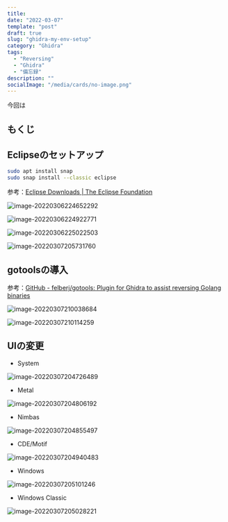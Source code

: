 ```yaml
---
title: 
date: "2022-03-07"
template: "post"
draft: true
slug: "ghidra-my-env-setup"
category: "Ghidra"
tags:
  - "Reversing"
  - "Ghidra"
  - "備忘録"
description: ""
socialImage: "/media/cards/no-image.png"
---
```


今回は

<!-- omit in toc -->

## もくじ





## Eclipseのセットアップ



``` bash
sudo apt install snap
sudo snap install --classic eclipse
```





参考：[Eclipse Downloads | The Eclipse Foundation](https://www.eclipse.org/downloads/)



![image-20220306224652292](../../static/media/2022-03-07-ghidra-my-env-setup/image-20220306224652292.png)



![image-20220306224922771](../../static/media/2022-03-07-ghidra-my-env-setup/image-20220306224922771.png)





![image-20220306225022503](../../static/media/2022-03-07-ghidra-my-env-setup/image-20220306225022503.png)



![image-20220307205731760](../../static/media/2022-03-07-ghidra-my-env-setup/image-20220307205731760.png)



## gotoolsの導入



参考：[GitHub - felberj/gotools: Plugin for Ghidra to assist reversing Golang binaries](https://github.com/felberj/gotools)



![image-20220307210038684](../../static/media/2022-03-07-ghidra-my-env-setup/image-20220307210038684.png)



![image-20220307210114259](../../static/media/2022-03-07-ghidra-my-env-setup/image-20220307210114259.png)



## UIの変更



- System

![image-20220307204726489](../../static/media/2022-03-07-ghidra-my-env-setup/image-20220307204726489.png)



- Metal

![image-20220307204806192](../../static/media/2022-03-07-ghidra-my-env-setup/image-20220307204806192.png)



- Nimbas

![image-20220307204855497](../../static/media/2022-03-07-ghidra-my-env-setup/image-20220307204855497.png)



- CDE/Motif

![image-20220307204940483](../../static/media/2022-03-07-ghidra-my-env-setup/image-20220307204940483.png)



- Windows

![image-20220307205101246](../../static/media/2022-03-07-ghidra-my-env-setup/image-20220307205101246.png)



- Windows Classic

![image-20220307205028221](../../static/media/2022-03-07-ghidra-my-env-setup/image-20220307205028221.png)